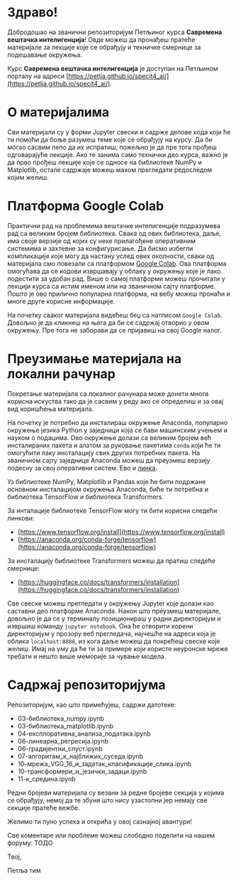 Здраво! 
=========


Добродошао на званични репозиторијум Петљиног курса **Савремена вештачка интелигенција**!
Овде можеш да пронађеш пратеће материјале за лекције које се обрађују и техничке смернице за подешавање окружења. 

Курс **Савремена вештачка интелигенција** је доступан на Петљином порталу на адреси [https://petlja.github.io/specit4_ai/](https://petlja.github.io/specit4_ai/). 


О материјалима
=================
Сви материјали су у форми Jupyter свески и садрже делове кода који ће ти помоћи да боље разумеш теме које се 
обрађују на курсу. Да би могао сасвим лепо да их испратиш, пожељно је да пре тога прођеш одговарајуће лекције. 
Ако те занима само технички део курса, важно је да прво прођеш лекције које се односе на библиотеке NumPy и Matplotlib, остале садржаје можеш махом прегледати редоследом којим желиш. 



Платформа Google Colab 
========================

Практични рад на проблемима вештачке интелигенције подразумева рад са великим бројем библиотека. Свака од ових библиотека, даље, има своје верзије од којих су неке прилагођене оперативним системима и захтевне за конфигурисање. Да бисмо избегли компликације које могу да настану услед ових околности, сваки од материјала смо повезали са платформом [Google Colab](https://research.google.com/colaboratory/). Ова платформа омогућава да се кодови извршавају у облаку у окружењу које је лако подестити за удобан рад. Више о самој платформи можеш прочитати у лекцији курса са истим именом или на званичном сајту платформе. Пошто је ово прилично популарна платформа, на вебу можеш пронаћи и многе друге корисне информације. 

На почетку сваког материјала видећеш беџ са натписом `Google Colab`. Довољно је да кликнеш на њега да би се садржај отворио у овом окружењу. Пре тога не заборави да се пријавиш на свој Google налог. 


Преузимање материјала на локални рачунар 
===========================================

Покретање материјала са локалног рачунара може донети многа корисна искуства тако да је сасвим у реду ако се определиш и за овај вид коришћења материјала. 

На почетку је потребно да инсталираш окружење Anaconda, популарно окружење језика Python у заједници која се бави машинским учењем и науком о подацима. Ово окружење долази са великим бројем већ инсталираних пакета и алатом за руковање пакетима `conda` који ће ти омогућити лаку инсталацију свих других потребних пакета. На званичном сајту заједнице Anaconda можеш да преузмеш верзију подесну за свој оперативни систем. Ево и [линка](https://www.anaconda.com/download). 

Уз библиотеке NumPy, Matplotlib и Pandas које ће бити подржане основном инсталацијом окружења Anaconda, биће ти потребна и библиотека TensorFlow и библиотека Transformers. 

За инталације библиотеке TensorFlow могу ти бити корисни следећи линкови:
- [https://www.tensorflow.org/install](https://www.tensorflow.org/install)
- [https://anaconda.org/conda-forge/tensorflow](https://anaconda.org/conda-forge/tensorflow)

За инсталацију библиотеке Transformers можеш да пратиш следеће смернице:
- [https://huggingface.co/docs/transformers/installation](https://huggingface.co/docs/transformers/installation)


Све свеске можеш прегледати у окружењу Jupyter које долази као саставни део платформе Anaconda. Након што преузмеш материјале, довољно је да се у терминалу позиционираш у радни директоријум и извршиш команду `jupyter notebook`. Она ће отворити корени директоријум у прозору веб прегледача, најчешће на адреси која је облика `localhost:8888`, из кога даље можеш да покрећеш свеске које желиш. Имај на уму да ће ти за примере који користе неуронске мреже требати и нешто више меморије за чување модела.

Садржај репозиторијума
===============

Репозиторијум, као што примећујеш, садржи датотеке:
- 03-библиотека_numpy.ipynb
- 03-библиотека_matplotlib.ipynb
- 04-експлоративна_анализа_података.ipynb
- 06-линеарна_регресија.ipynb
- 06-градијентни_спуст.ipynb
- 07-aлгоритам_к_најближих_суседа.ipynb
- 10-мрежа_VGG_16_и_задатак_класификације_слика.ipynb
- 10-трансформери_и_језички_задаци.ipynb
- 11-к_средина.ipynb

Редни бројеви материјала су везани за редне бројеве секција у којима се обрађују, немој да те збуни што нису узастопни јер немају све секције пратеће вежбе. 


Желимо ти пуно успеха и открића у овој сазнајној авантури!

Све коментаре или проблеме можеш слободно поделити на нашем форуму: ТОДО


Твој,

Петља тим
